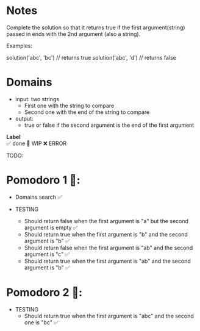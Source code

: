 # Notes

Complete the solution so that it returns true if the first argument(string) passed in ends with the 2nd argument (also a string).

Examples:

solution('abc', 'bc') // returns true
solution('abc', 'd') // returns false

# Domains

- input: two strings
    - First one with the string to compare
    - Second one with the end of the string to compare
- output:
    - true or false if the second argument is the end of the first argument

**Label**  
✅ done 🚧 WIP ❌ ERROR

TODO:

# Pomodoro 1 🍅:

- Domains search ✅ 

- TESTING
    - Should return false when the first argument is "a" but the second argument is empty ✅ 
    - Should return true when the first argument is "b" and the second argument is "b" ✅
    - Should return false when the first argument is "ab" and the second argument is "c" ✅
    - Should return true when the first argument is "ab" and the second argument is "b" ✅

# Pomodoro 2 🍅:
- TESTING
    - Should return true when the first argument is "abc" and the second one is "bc" ✅
